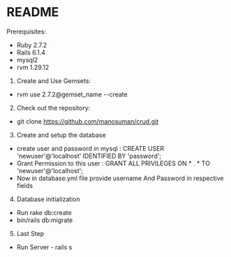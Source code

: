 # README

Prerequisites:

* Ruby 2.7.2
* Rails 6.1.4
* mysql2
* rvm 1.29.12

1. Create and Use Gemsets:

* rvm use 2.7.2@gemset_name --create

2. Check out the repository:

* git clone https://github.com/manosuman/crud.git

3. Create and setup the database

 * create user and password in mysql : CREATE USER 'newuser'@'localhost' IDENTIFIED BY 'password';
 * Grant Permission to this user : GRANT ALL PRIVILEGES ON * . * TO 'newuser'@'localhost';
 * Now in database.yml file provide username And Password in respective fields

4. Database initialization

  * Run rake db:create
  * bin/rails db:migrate

5. Last Step
  * Run Server - rails s
 

